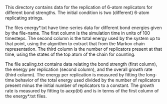 This directory contains data for the replication of 6-atom replicators
for different bond strengths. The initial condition is two (different)
6-atom replicating strings.

The files energy*.txt have time-series data for different bond energies
given by the file-name. The first column is the simulation time in units of 
100 timesteps. The second column is the total energy used by the system up to 
that point, using the algorithm to extract that from the Markov chain 
representation. The third column is the number of replicators present at 
that time, using the states of the top atom of the chain for counting.

The file scaling.txt contains data relating the bond strength (first
column), the energy per replication (second column), and the overall 
growth rate (third column). The energy per replication is measured by
fitting the long-time behavior of the total energy used divided by the
number of replicators present minus the initial number of replicators to a
constant. The growth rate is measured by fitting to a*exp(b*t) and is in 
terms of the first column of the energy*.txt files.  